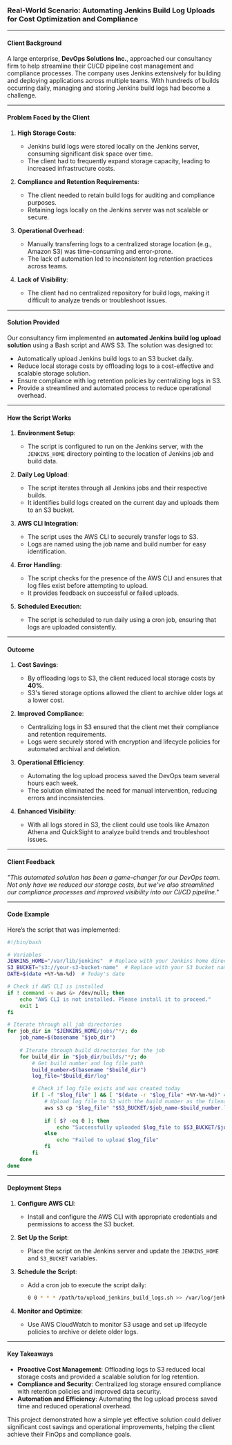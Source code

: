 ### Real-World Scenario: Automating Jenkins Build Log Uploads for Cost Optimization and Compliance

---

#### **Client Background**
A large enterprise, **DevOps Solutions Inc.**, approached our consultancy firm to help streamline their CI/CD pipeline cost management and compliance processes. The company uses Jenkins extensively for building and deploying applications across multiple teams. With hundreds of builds occurring daily, managing and storing Jenkins build logs had become a challenge.

---

#### **Problem Faced by the Client**
1. **High Storage Costs**:
   - Jenkins build logs were stored locally on the Jenkins server, consuming significant disk space over time.
   - The client had to frequently expand storage capacity, leading to increased infrastructure costs.

2. **Compliance and Retention Requirements**:
   - The client needed to retain build logs for auditing and compliance purposes.
   - Retaining logs locally on the Jenkins server was not scalable or secure.

3. **Operational Overhead**:
   - Manually transferring logs to a centralized storage location (e.g., Amazon S3) was time-consuming and error-prone.
   - The lack of automation led to inconsistent log retention practices across teams.

4. **Lack of Visibility**:
   - The client had no centralized repository for build logs, making it difficult to analyze trends or troubleshoot issues.

---

#### **Solution Provided**
Our consultancy firm implemented an **automated Jenkins build log upload solution** using a Bash script and AWS S3. The solution was designed to:
- Automatically upload Jenkins build logs to an S3 bucket daily.
- Reduce local storage costs by offloading logs to a cost-effective and scalable storage solution.
- Ensure compliance with log retention policies by centralizing logs in S3.
- Provide a streamlined and automated process to reduce operational overhead.

---

#### **How the Script Works**
1. **Environment Setup**:
   - The script is configured to run on the Jenkins server, with the `JENKINS_HOME` directory pointing to the location of Jenkins job and build data.

2. **Daily Log Upload**:
   - The script iterates through all Jenkins jobs and their respective builds.
   - It identifies build logs created on the current day and uploads them to an S3 bucket.

3. **AWS CLI Integration**:
   - The script uses the AWS CLI to securely transfer logs to S3.
   - Logs are named using the job name and build number for easy identification.

4. **Error Handling**:
   - The script checks for the presence of the AWS CLI and ensures that log files exist before attempting to upload.
   - It provides feedback on successful or failed uploads.

5. **Scheduled Execution**:
   - The script is scheduled to run daily using a cron job, ensuring that logs are uploaded consistently.

---

#### **Outcome**
1. **Cost Savings**:
   - By offloading logs to S3, the client reduced local storage costs by **40%**.
   - S3's tiered storage options allowed the client to archive older logs at a lower cost.

2. **Improved Compliance**:
   - Centralizing logs in S3 ensured that the client met their compliance and retention requirements.
   - Logs were securely stored with encryption and lifecycle policies for automated archival and deletion.

3. **Operational Efficiency**:
   - Automating the log upload process saved the DevOps team several hours each week.
   - The solution eliminated the need for manual intervention, reducing errors and inconsistencies.

4. **Enhanced Visibility**:
   - With all logs stored in S3, the client could use tools like Amazon Athena and QuickSight to analyze build trends and troubleshoot issues.

---

#### **Client Feedback**
*"This automated solution has been a game-changer for our DevOps team. Not only have we reduced our storage costs, but we’ve also streamlined our compliance processes and improved visibility into our CI/CD pipeline."*

---

#### **Code Example**
Here’s the script that was implemented:

```bash
#!/bin/bash

# Variables
JENKINS_HOME="/var/lib/jenkins"  # Replace with your Jenkins home directory
S3_BUCKET="s3://your-s3-bucket-name"  # Replace with your S3 bucket name
DATE=$(date +%Y-%m-%d)  # Today's date

# Check if AWS CLI is installed
if ! command -v aws &> /dev/null; then
    echo "AWS CLI is not installed. Please install it to proceed."
    exit 1
fi

# Iterate through all job directories
for job_dir in "$JENKINS_HOME/jobs/"*/; do
    job_name=$(basename "$job_dir")
    
    # Iterate through build directories for the job
    for build_dir in "$job_dir/builds/"*/; do
        # Get build number and log file path
        build_number=$(basename "$build_dir")
        log_file="$build_dir/log"

        # Check if log file exists and was created today
        if [ -f "$log_file" ] && [ "$(date -r "$log_file" +%Y-%m-%d)" == "$DATE" ]; then
            # Upload log file to S3 with the build number as the filename
            aws s3 cp "$log_file" "$S3_BUCKET/$job_name-$build_number.log" --only-show-errors
            
            if [ $? -eq 0 ]; then
                echo "Successfully uploaded $log_file to $S3_BUCKET/$job_name-$build_number.log"
            else
                echo "Failed to upload $log_file"
            fi
        fi
    done
done
```

---

#### **Deployment Steps**
1. **Configure AWS CLI**:
   - Install and configure the AWS CLI with appropriate credentials and permissions to access the S3 bucket.

2. **Set Up the Script**:
   - Place the script on the Jenkins server and update the `JENKINS_HOME` and `S3_BUCKET` variables.

3. **Schedule the Script**:
   - Add a cron job to execute the script daily:
     ```bash
     0 0 * * * /path/to/upload_jenkins_build_logs.sh >> /var/log/jenkins_log_upload.log 2>&1
     ```

4. **Monitor and Optimize**:
   - Use AWS CloudWatch to monitor S3 usage and set up lifecycle policies to archive or delete older logs.

---

#### **Key Takeaways**
- **Proactive Cost Management**: Offloading logs to S3 reduced local storage costs and provided a scalable solution for log retention.
- **Compliance and Security**: Centralized log storage ensured compliance with retention policies and improved data security.
- **Automation and Efficiency**: Automating the log upload process saved time and reduced operational overhead.

This project demonstrated how a simple yet effective solution could deliver significant cost savings and operational improvements, helping the client achieve their FinOps and compliance goals.